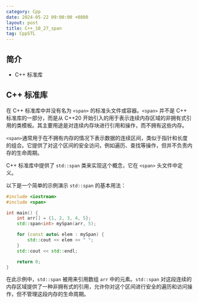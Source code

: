 ```yaml
---
category: Cpp
date: 2024-05-22 09:00:00 +0800
layout: post
title: C++_10_27_span
tag: CppSTL
---
```

## 简介

+ C++ <span>标准库

## C++ <span>标准库

在 C++ 标准库中并没有名为 `<span>` 的标准头文件或容器。`<span>` 并不是 C++ 标准库的一部分，而是从 C++20 开始引入的用于表示连续内存区域的非拥有式引用的类模板。其主要用途是对连续内存块进行引用和操作，而不拥有这些内存。

`<span>`通常用于在不拥有内存的情况下表示数据的连续区间，类似于指针和长度的组合。它提供了对这个区间的安全访问，例如遍历、查找等操作，但并不负责内存的生命周期。

C++ 标准库中提供了 `std::span` 类来实现这个概念，它在 `<span>` 头文件中定义。

以下是一个简单的示例演示 `std::span` 的基本用法：

```cpp
#include <iostream>
#include <span>

int main() {
    int arr[] = {1, 2, 3, 4, 5};
    std::span<int> mySpan(arr, 5);

    for (const auto& elem : mySpan) {
        std::cout << elem << " ";
    }
    std::cout << std::endl;

    return 0;
}
```

在此示例中，`std::span` 被用来引用数组 `arr` 中的元素。`std::span` 对这段连续的内存区域提供了一种非拥有式的引用，允许你对这个区间进行安全的遍历和访问操作，但不管理这段内存的生命周期。
